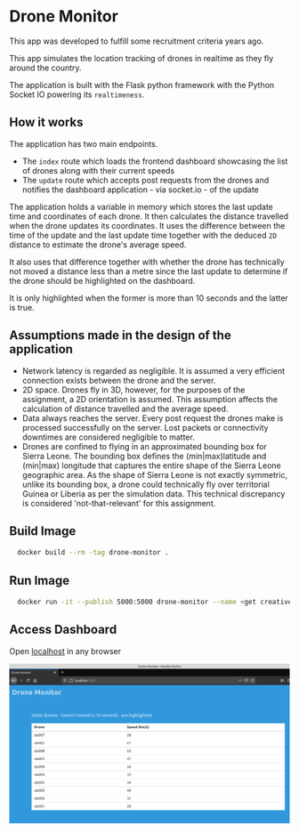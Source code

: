 # Drone Monitor

This app was developed to fulfill some recruitment criteria years ago.

This app simulates the location tracking of drones in realtime as they fly around the country.

The application is built with the Flask python framework with the Python
Socket IO powering its `realtimeness`.

## How it works

The application has two main endpoints.

- The `index` route which loads the frontend dashboard showcasing the list of
  drones along with their current speeds
- The `update` route which accepts post requests from the drones and notifies
  the dashboard application - via socket.io - of the update

The application holds a variable in memory which stores the last update time
and coordinates of each drone. It then calculates the distance travelled when
the drone updates its coordinates. It uses the difference between the time of
the update and the last update time together with the deduced `2D` distance to
estimate the drone's average speed.

It also uses that difference together with whether the drone has technically
not moved a distance less than a metre since the last update to determine if
the drone should be highlighted on the dashboard.

It is only highlighted when the former is more than 10 seconds and the latter
is true.

## Assumptions made in the design of the application

- Network latency is regarded as negligible. It is assumed a very efficient
  connection exists between the drone and the server.
- 2D space. Drones fly in 3D, however, for the purposes of the assignment, a
  2D orientation is assumed. This assumption affects the calculation of
  distance travelled and the average speed.
- Data always reaches the server. Every post request the drones make is
  processed successfully on the server. Lost packets or connectivity downtimes
  are considered negligible to matter.
- Drones are confined to flying in an approximated bounding box for
  Sierra Leone. The bounding box defines the (min|max)latitude and (min|max)
  longitude that captures the entire shape of the Sierra Leone geographic area.
  As the shape of Sierra Leone is not exactly symmetric, unlike its bounding
  box, a drone could technically fly over territorial Guinea or Liberia as per
  the simulation data. This technical discrepancy is considered
  'not-that-relevant' for this assignment.

## Build Image

```bash
  docker build --rm -tag drone-monitor .
```

## Run Image

```bash
  docker run -it --publish 5000:5000 drone-monitor --name <get creative>
```

## Access Dashboard

Open [localhost](http://localhost:5000) in any browser

![Snapshot](drone-monitor.png)
